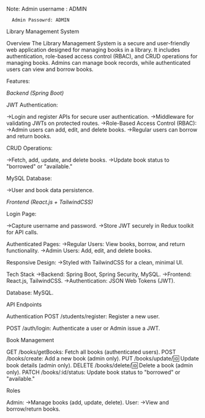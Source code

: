 Note: Admin username : ADMIN

      Admin Passowrd: ADMIN

Library Management System

Overview
The Library Management System is a secure and user-friendly web application designed for managing books in a library. It includes authentication, role-based access control (RBAC), and CRUD operations for managing books. Admins can manage book records, while authenticated users can view and borrow books.


Features:

*Backend (Spring Boot)*

JWT Authentication:

->Login and register APIs for secure user authentication.
->Middleware for validating JWTs on protected routes.
->Role-Based Access Control (RBAC):
->Admin users can add, edit, and delete books.
->Regular users can borrow and return books.

CRUD Operations:

->Fetch, add, update, and delete books.
->Update book status to "borrowed" or "available."

MySQL Database:

->User and book data persistence.

*Frontend (React.js + TailwindCSS)*

Login Page:

->Capture username and password.
->Store JWT securely in Redux toolkit for API calls.

Authenticated Pages:
->Regular Users: View books, borrow, and return functionality.
->Admin Users: Add, edit, and delete books.

Responsive Design:
->Styled with TailwindCSS for a clean, minimal UI.

Tech Stack
->Backend: Spring Boot, Spring Security, MySQL.
->Frontend: React.js, TailwindCSS.
->Authentication: JSON Web Tokens (JWT).

Database: MySQL.

API Endpoints

Authentication
POST /students/register: Register a new user.

POST /auth/login: Authenticate a user or Admin issue a JWT.

Book Management

GET /books/getBooks: Fetch all books (authenticated users).
POST /books/create: Add a new book (admin only).
PUT /books/update/:id: Update book details (admin only).
DELETE /books/delete/:id: Delete a book (admin only).
PATCH /books/:id/status: Update book status to "borrowed" or "available."

Roles

Admin:
->Manage books (add, update, delete).
User:
->View and borrow/return books.



